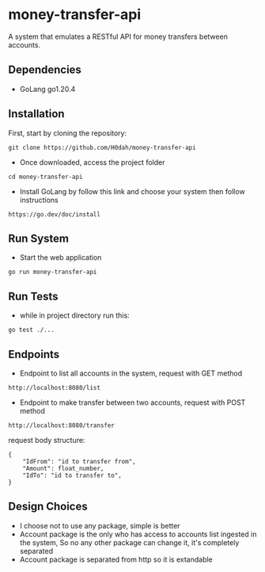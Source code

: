 # money-transfer-api
A system that emulates a RESTful API for money transfers between accounts.

## Dependencies
- GoLang go1.20.4

## Installation

First, start by cloning the repository:

```
git clone https://github.com/H0dah/money-transfer-api
```


- Once downloaded, access the project folder
```
cd money-transfer-api
```

- Install GoLang by follow this link and choose your system then follow instructions
```
https://go.dev/doc/install
```

## Run System

- Start the web application
```
go run money-transfer-api
```

## Run Tests

- while in project directory run this:
```
go test ./...
```

## Endpoints

- Endpoint to list all accounts in the system, request with GET method
```
http://localhost:8080/list
```


- Endpoint to make transfer between two accounts, request with POST method
```
http://localhost:8080/transfer
```

request body structure:
```
{
    "IdFrom": "id to transfer from",
    "Amount": float_number,
    "IdTo": "id to transfer to",
}
```

## Design Choices

- I choose not to use any package, simple is better
- Account package is the only who has access to accounts list ingested in the system, So no any other package can change it, it's completely separated
- Account package is separated from http so it is extandable
